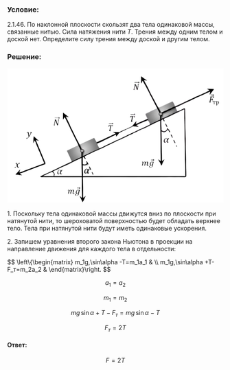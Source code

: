 ###  Условие:

$2.1.46.$ По наклонной плоскости скользят два тела одинаковой массы, связанные нитью. Сила натяжения нити $T$. Трения между одним телом и доской нет. Определите силу трения между доской и другим телом.

###  Решение:

![ Силы действующие на систему тел |612x381, 59%](../../img/2.1.46/sol.png)

1\. Поскольку тела одинаковой массы движутся вниз по плоскости при натянутой нити, то шероховатой поверхностью будет обладать верхнее тело. Тела при натянутой нити будут иметь одинаковые ускорения.

2\. Запишем уравнения второго закона Ньютона в проекции на направление движения для каждого тела в отдельности:

$$
\left\\{\begin{matrix} m_1g\,\sin\alpha -T=m_1a_1 & \\\ m_1g\,\sin\alpha +T-F_т=m_2a_2 & \end{matrix}\right.
$$

$$
a_1=a_2
$$

$$
m_1=m_2
$$

$$
mg\,\sin\alpha +T-F_т=mg\,\sin\alpha -T
$$

$$
F_т=2T
$$

#### Ответ:

$$
F = 2T
$$